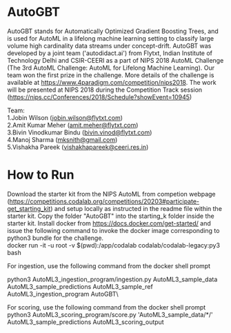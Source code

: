 # AutoGBT
AutoGBT stands for Automatically Optimized Gradient Boosting Trees, and is used for AutoML in a lifelong machine learning setting to classify large volume high cardinality data streams under concept-drift. AutoGBT was developed by a joint team ('autodidact.ai') from Flytxt, Indian Institute of Technology Delhi and CSIR-CEERI as a part of NIPS 2018 AutoML Challenge (The 3rd AutoML Challenge: AutoML for Lifelong Machine Learning). Our team won the first prize in the challenge. More details of the challenge is available at https://www.4paradigm.com/competition/nips2018. The work will be presented at NIPS 2018 during the Competition Track session (https://nips.cc/Conferences/2018/Schedule?showEvent=10945)

Team:\
1.Jobin Wilson (jobin.wilson@flytxt.com)\
2.Amit Kumar Meher (amit.meher@flytxt.com)\
3.Bivin Vinodkumar Bindu (bivin.vinod@flytxt.com)\
4.Manoj Sharma (mksnith@gmail.com)\
5.Vishakha Pareek (vishakhapareek@ceeri.res.in)

# How to Run
Download the starter kit from the NIPS AutoML from competion webpage (https://competitions.codalab.org/competitions/20203#participate-get_starting_kit) and setup locally as instructed in the readme file within the starter kit. Copy the folder "AutoGBT" into the starting_k folder inside the starter kit. Install docker from https://docs.docker.com/get-started/ and issue the following command to invoke the docker image corresponding to python3 bundle for the challenge.\
docker run -it -u root -v $(pwd):/app/codalab codalab/codalab-legacy:py3 bash

For ingestion, use the following command from the docker shell prompt

python3 AutoML3_ingestion_program/ingestion.py AutoML3_sample_data AutoML3_sample_predictions AutoML3_sample_ref AutoML3_ingestion_program AutoGBT\

For scoring, use the following command from the docker shell prompt\
python3 AutoML3_scoring_program/score.py 'AutoML3_sample_data/*/' AutoML3_sample_predictions AutoML3_scoring_output

